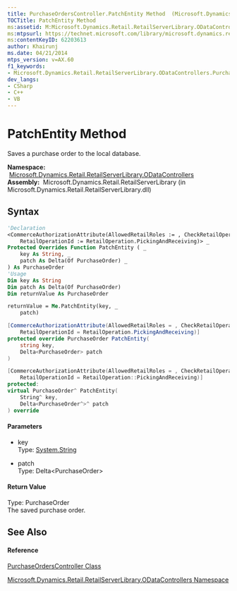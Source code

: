 ```yaml
---
title: PurchaseOrdersController.PatchEntity Method  (Microsoft.Dynamics.Retail.RetailServerLibrary.ODataControllers)
TOCTitle: PatchEntity Method
ms:assetid: M:Microsoft.Dynamics.Retail.RetailServerLibrary.ODataControllers.PurchaseOrdersController.PatchEntity(System.String,System.Web.Http.OData.Delta{Microsoft.Dynamics.Commerce.Runtime.DataModel.PurchaseOrder})
ms:mtpsurl: https://technet.microsoft.com/library/microsoft.dynamics.retail.retailserverlibrary.odatacontrollers.purchaseorderscontroller.patchentity(v=AX.60)
ms:contentKeyID: 62203613
author: Khairunj
ms.date: 04/21/2014
mtps_version: v=AX.60
f1_keywords:
- Microsoft.Dynamics.Retail.RetailServerLibrary.ODataControllers.PurchaseOrdersController.PatchEntity
dev_langs:
- CSharp
- C++
- VB
---
```


# PatchEntity Method

Saves a purchase order to the local database.

**Namespace:**  [Microsoft.Dynamics.Retail.RetailServerLibrary.ODataControllers](microsoft-dynamics-retail-retailserverlibrary-odatacontrollers-namespace.md)  
**Assembly:**  Microsoft.Dynamics.Retail.RetailServerLibrary (in Microsoft.Dynamics.Retail.RetailServerLibrary.dll)

## Syntax

``` vb
'Declaration
<CommerceAuthorizationAttribute(AllowedRetailRoles := , CheckRetailOperation := True,  _
    RetailOperationId := RetailOperation.PickingAndReceiving)> _
Protected Overrides Function PatchEntity ( _
    key As String, _
    patch As Delta(Of PurchaseOrder) _
) As PurchaseOrder
'Usage
Dim key As String
Dim patch As Delta(Of PurchaseOrder)
Dim returnValue As PurchaseOrder

returnValue = Me.PatchEntity(key, _
    patch)
```

``` csharp
[CommerceAuthorizationAttribute(AllowedRetailRoles = , CheckRetailOperation = true, 
    RetailOperationId = RetailOperation.PickingAndReceiving)]
protected override PurchaseOrder PatchEntity(
    string key,
    Delta<PurchaseOrder> patch
)
```

``` c++
[CommerceAuthorizationAttribute(AllowedRetailRoles = , CheckRetailOperation = true, 
    RetailOperationId = RetailOperation::PickingAndReceiving)]
protected:
virtual PurchaseOrder^ PatchEntity(
    String^ key, 
    Delta<PurchaseOrder^>^ patch
) override
```

#### Parameters

  - key  
    Type: [System.String](https://technet.microsoft.com/library/s1wwdcbf\(v=ax.60\))  

<!-- end list -->

  - patch  
    Type: Delta\<PurchaseOrder\>  

#### Return Value

Type: PurchaseOrder  
The saved purchase order.  

## See Also

#### Reference

[PurchaseOrdersController Class](purchaseorderscontroller-class-microsoft-dynamics-retail-retailserverlibrary-odatacontrollers.md)

[Microsoft.Dynamics.Retail.RetailServerLibrary.ODataControllers Namespace](microsoft-dynamics-retail-retailserverlibrary-odatacontrollers-namespace.md)

